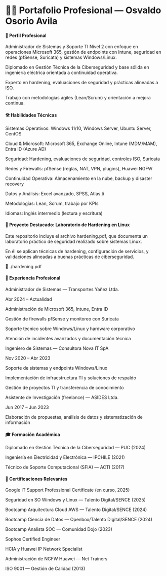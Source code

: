 # 🧑‍💻 Portafolio Profesional — Osvaldo Osorio Avila



#### 📌 Perfil Profesional

Administrador de Sistemas y Soporte TI Nivel 2 con enfoque en operaciones Microsoft 365, gestión de endpoints con Intune, seguridad en redes (pfSense, Suricata) y sistemas Windows/Linux.

Diplomado en Gestión Técnica de la Ciberseguridad y base sólida en ingeniería eléctrica orientada a continuidad operativa.

Experto en hardening, evaluaciones de seguridad y prácticas alineadas a ISO.

Trabajo con metodologías ágiles (Lean/Scrum) y orientación a mejora continua.



#### 🛠️ Habilidades Técnicas

Sistemas Operativos: Windows 11/10, Windows Server, Ubuntu Server, CentOS

Cloud \& Microsoft: Microsoft 365, Exchange Online, Intune (MDM/MAM), Entra ID (Azure AD)

Seguridad: Hardening, evaluaciones de seguridad, controles ISO, Suricata

Redes y Firewalls: pfSense (reglas, NAT, VPN, plugins), Huawei NGFW

Continuidad Operativa: Almacenamiento en la nube, backup y disaster recovery

Datos y Análisis: Excel avanzado, SPSS, Atlas.ti

Metodologías: Lean, Scrum, trabajo por KPIs

Idiomas: Inglés intermedio (lectura y escritura)



#### 🧪 Proyecto Destacado: Laboratorio de Hardening en Linux

Este repositorio incluye el archivo hardening.pdf, que documenta un laboratorio práctico de seguridad realizado sobre sistemas Linux.

En él se aplican técnicas de hardening, configuración de servicios, y validaciones alineadas a buenas prácticas de ciberseguridad.

📄 ./hardening.pdf



#### 💼 Experiencia Profesional

Administrador de Sistemas — Transportes Yañez Ltda.

Abr 2024 – Actualidad

Administración de Microsoft 365, Intune, Entra ID

Gestión de firewalls pfSense y monitoreo con Suricata

Soporte técnico sobre Windows/Linux y hardware corporativo

Atención de incidentes avanzados y documentación técnica

Ingeniero de Sistemas — Consultora Nova IT SpA

Nov 2020 – Abr 2023

Soporte de sistemas y endpoints Windows/Linux

Implementación de infraestructura TI y soluciones de respaldo

Gestión de proyectos TI y transferencia de conocimiento

Asistente de Investigación (freelance) — ASIDES Ltda.

Jun 2017 – Jun 2023

Elaboración de propuestas, análisis de datos y sistematización de información



#### 🎓 Formación Académica

Diplomado en Gestión Técnica de la Ciberseguridad — PUC (2024)

Ingeniería en Electricidad y Electrónica — IPCHILE (2021)

Técnico de Soporte Computacional (SFIA) — ACTI (2017)



#### 📜 Certificaciones Relevantes

Google IT Support Professional Certificate (en curso, 2025)

Seguridad en SO Windows y Linux — Talento Digital/SENCE (2025)

Bootcamp Arquitectura Cloud AWS — Talento Digital/SENCE (2024)

Bootcamp Ciencia de Datos — Openbox/Talento Digital/SENCE (2024)

Bootcamp Analista SOC — Comunidad Dojo (2023)

Sophos Certified Engineer

HCIA y Huawei IP Network Specialist

Administración de NGFW Huawei — Net Trainers

ISO 9001 — Gestión de Calidad (2013)

